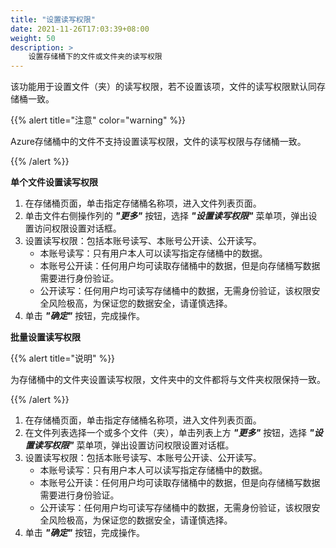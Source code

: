 ```yaml
---
title: "设置读写权限"
date: 2021-11-26T17:03:39+08:00
weight: 50
description: >
    设置存储桶下的文件或文件夹的读写权限
---
```


该功能用于设置文件（夹）的读写权限，若不设置该项，文件的读写权限默认同存储桶一致。

{{% alert title="注意" color="warning" %}}

Azure存储桶中的文件不支持设置读写权限，文件的读写权限与存储桶一致。

{{% /alert %}}

**单个文件设置读写权限**

1. 在存储桶页面，单击指定存储桶名称项，进入文件列表页面。 
2. 单击文件右侧操作列的 **_"更多"_** 按钮，选择 **_"设置读写权限"_** 菜单项，弹出设置访问权限设置对话框。
3. 设置读写权限：包括本账号读写、本账号公开读、公开读写。
   - 本账号读写：只有用户本人可以读写指定存储桶中的数据。
   - 本账号公开读：任何用户均可读取存储桶中的数据，但是向存储桶写数据需要进行身份验证。
   - 公开读写：任何用户均可读写存储桶中的数据，无需身份验证，该权限安全风险极高，为保证您的数据安全，请谨慎选择。
4. 单击 **_"确定"_** 按钮，完成操作。

**批量设置读写权限**

{{% alert title="说明" %}}

为存储桶中的文件夹设置读写权限，文件夹中的文件都将与文件夹权限保持一致。

{{% /alert %}}

1. 在存储桶页面，单击指定存储桶名称项，进入文件列表页面。 
2. 在文件列表选择一个或多个文件（夹），单击列表上方 **_"更多"_** 按钮，选择 **_"设置读写权限"_** 菜单项，弹出设置访问权限设置对话框。
3. 设置读写权限：包括本账号读写、本账号公开读、公开读写。
   - 本账号读写：只有用户本人可以读写指定存储桶中的数据。
   - 本账号公开读：任何用户均可读取存储桶中的数据，但是向存储桶写数据需要进行身份验证。
   - 公开读写：任何用户均可读写存储桶中的数据，无需身份验证，该权限安全风险极高，为保证您的数据安全，请谨慎选择。
4. 单击 **_"确定"_** 按钮，完成操作。